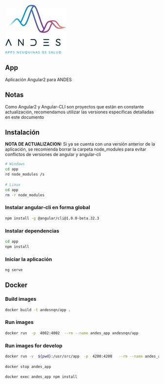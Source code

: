![ANDES](https://github.com/andes/andes.github.io/raw/master/images/logo.png)

## App

Aplicación Angular2 para ANDES

## Notas

Como Angular2 y Angular-CLI son proyectos que están en constante actualización, recomendamos utilizar las versiones específicas detalladas en este documento

## Instalación

**NOTA DE ACTUALIZACION:** Si ya se cuenta con una versión anterior de la aplicación, se recomienda borrar la carpeta node_modules para evitar conflictos de versiones de angular y angular-cli

```bash
# Windows
cd app
rd node_modules /s

# Linux
cd app
rm -r node_modules
```

### Instalar angular-cli en forma global

```bash
npm install -g @angular/cli@1.0.0-beta.32.3
```

### Instalar dependencias

```bash
cd app
npm install
```

### Iniciar la aplicación

```bash
ng serve
```


## Docker

### Build images

```bash
docker build -t andesnqn/app .
```

### Run images

```bash
docker run  -p  4002:4002  --rm --name andes_app andesnqn/app
```

### Run images for develop

```bash
docker run -v  ${pwd}:/usr/src/app  -p  4200:4200   --rm --name andes_app andesnqn/app 

docker stop andes_app

docker exec andes_app npm install

```

